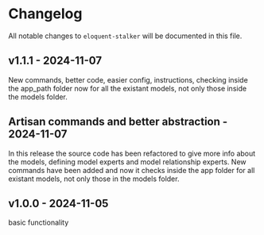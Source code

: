 # Changelog

All notable changes to `eloquent-stalker` will be documented in this file.

## v1.1.1 - 2024-11-07

New commands, better code, easier config, instructions, checking inside the app_path folder now for all the existant models, not only those inside the models folder.

## Artisan commands and better abstraction - 2024-11-07

In this release the source code has been refactored to give more info about the models, defining model experts and model relationship experts. New commands have been added and now it checks inside the app folder for all existant models, not only those in the models folder.

## v1.0.0 - 2024-11-05

basic functionality
